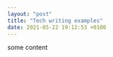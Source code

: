 ```yaml
---
layout: "post"
title: "Tech writing examples"
date: 2021-05-22 19:12:53 +0100
---
```


some content
